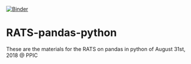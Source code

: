 [![Binder](https://mybinder.org/badge.svg)](https://mybinder.org/v2/gh/Chekos/RATS-pandas-python/master?filepath=notebooks%2F00%20Intro.ipynb)

# RATS-pandas-python
These are the materials for the RATS on pandas in python of August 31st, 2018 @ PPIC
